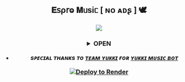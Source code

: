 <h2 align="center">
    𝐄𝗌ρ𝗋ⱺ 𝐌ᥙsiᥴ [ ɴᴏ ᴀᴅʂ ] 🕊
</h2>

<p align="center">
  <img src="https://files.catbox.moe/5ta47k.jpg">
</p>

<h3 align="center">
<details>
<summary><b>OPEN</b></summary>

<h3 align="center">
━━━━━━━━━━━━━━━━━━━━
</h3>

<h3 align="center">
<details>
<summary><b>─「 ᴅᴇᴩʟᴏʏ ᴏɴ ʜᴇʀᴏᴋᴜ 」─</b></summary>


<p align="center"><a href="https://dashboard.heroku.com/new?template=https://github.com/RitikRohin/EsproMusicBot"> <img src="https://img.shields.io/badge/DepRitik%20On%20Heroku-blue?style=for-the-badge&logo=heroku" width="220" height="38.45"/></a></p>
</details>
</h3>
<h3 align="center">
━━━━━━━━━━━━━━━━━━━━
</h3>



<h3 align="center">
<details>
<summary><b>─「 ᴅᴇᴩʟᴏʏ ᴏɴ ʟᴏᴄᴀʟ ʜᴏsᴛ/ ᴠᴘs 」─</b></summary>

    
- Get your [Necessary Variables](https://github.com/RitikRohin/EsproMusicBot/blob/master/sample.env)

- Upgrade and Update by :

`sudo apt-get update && sudo apt-get upgrade -y`

- Install Ffmpeg & Python by :

`sudo apt-get install python3-pip ffmpeg -y`

- Install pip by :

`sudo pip3 install -U pip`

- Install Node js by :

`curl -fssL https://deb.nodesource.com/setup_19.x | sudo -E bash - && sudo apt-get install nodejs -y && npm i -g npm`

- Clone the repository by :

`git clone https://github.com/TeamEspro/EsproMusicBot && cd EsproMusicBot`

- Install requirements by :

`pip3 install -U -r requirements.txt`

- Fill your variables in the env by :

`vi sample.env`<br>

Press `I` on the keyboard for editing env<br>

Press `Ctrl+C` when you're done with editing env and `:wq` to save the env<br>

- Rename the env file by :

`mv sample.env .env`

- Install tmux to keep running your bot when you close the terminal by :

`sudo apt install tmux && tmux`

- Finally run the bot by :

`bash start`

- For getting out from tmux session : Press `Ctrl+b` and then `d`<br>

</details>
</h3>
<h3 align="center">
━━━━━━━━━━━━━━━━━━━━
</h3>

  <img src="https://user-images.githubusercontent.com/73097560/115834477-dbab4500-a447-11eb-908a-139a6edaec5c.gif">


<h3 align="center">
  ʏᴏᴜʀ ᴍᴏꜱᴛ ᴡᴇʟᴄᴏᴍᴇ
</h3>


  <img src="https://user-images.githubusercontent.com/73097560/115834477-dbab4500-a447-11eb-908a-139a6edaec5c.gif">
  


<h3 align="center">
━━━━━━━━━━━━━━━━━━━━
</h3>


<h3 align="center">
<details>
<summary><b>─「 sᴜᴩᴩᴏʀᴛ 」─</b></summary>

<p align="center">
<a href="https://telegram.me/EsproSupport"><img src="https://img.shields.io/badge/-Support%20Group-blue.svg?style=for-the-badge&logo=Telegram"></a>
</p>
</details>
</h3>

<h3 align="center">
━━━━━━━━━━━━━━━━━━━━
</h3>

<h3 align="center">
<details>
<summary><b>─「 ᴜᴘᴅᴀᴛᴇ 」─</b></summary>


<p align="center">
<a href="https://telegram.me/EsproUpdate"><img src="https://img.shields.io/badge/-Support%20Channel-blue.svg?style=for-the-badge&logo=Telegram"></a>
</p>
</details>

</h3>
<h3 align="center">
━━━━━━━━━━━━━━━━━━━━
</h3>
</details>

- <b> _sᴩᴇᴄɪᴀʟ ᴛʜᴀɴᴋs ᴛᴏ [ᴛᴇᴀᴍ ʏᴜᴋᴋɪ](https://github.com/TeamYukki) ғᴏʀ [ʏᴜᴋᴋɪ ᴍᴜsɪᴄ ʙᴏᴛ](https://github.com/TeamYukki/YukkiMusicBot)_ </b>

[![Deploy to Render](https://render.com/images/deploy-to-render-button.svg)](https://render.com/deploy?repo=https://github.com/RitikRohin/ThalaMusicBot)

